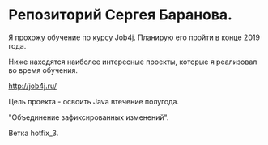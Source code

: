 # Репозиторий Сергея Баранова.

Я прохожу обучение по курсу Job4j. Планирую его пройти в конце 2019 года.

Ниже находятся наиболее интересные проекты, которые я реализовал во время обучения.

http://job4j.ru/

Цель проекта - освоить Java втечение полугода.

 "Объединение зафиксированных изменений".
 
 Ветка hotfix_3.